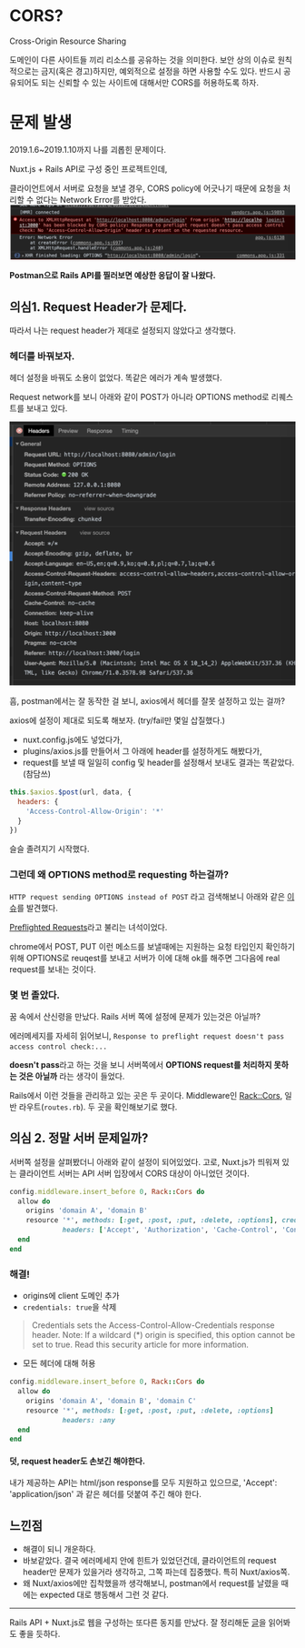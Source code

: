 # CORS?
Cross-Origin Resource Sharing

도메인이 다른 사이트들 끼리 리소스를 공유하는 것을 의미한다. 보안 상의 이슈로 원칙적으로는 금지(혹은 경고)하지만, 예외적으로 설정을 하면 사용할 수도 있다.
반드시 공유되어도 되는 신뢰할 수 있는 사이트에 대해서만 CORS를 허용하도록 하자.

# 문제 발생
2019.1.6~2019.1.10까지 나를 괴롭힌 문제이다.

Nuxt.js + Rails API로 구성 중인 프로젝트인데, 

클라이언트에서 서버로 요청을 보낼 경우, CORS policy에 어긋나기 때문에 요청을 처리할 수 없다는 Network Error를 받았다.
![Error message](images/preflight_cors_error.png)

**Postman으로 Rails API를 찔러보면 예상한 응답이 잘 나왔다.**



## 의심1. Request Header가 문제다.
따라서 나는 request header가 제대로 설정되지 않았다고 생각했다.

### 헤더를 바꿔보자.
헤더 설정을 바꿔도 소용이 없었다. 똑같은 에러가 계속 발생했다.

Request network를 보니 아래와 같이 POST가 아니라 OPTIONS method로 리퀘스트를 보내고 있다.

![Option request](images/option_request.png)

흠, postman에서는 잘 동작한 걸 보니, axios에서 헤더를 잘못 설정하고 있는 걸까?

axios에 설정이 제대로 되도록 해보자. (try/fail만 몇일 삽질했다.)

- nuxt.config.js에도 넣었다가, 
- plugins/axios.js를 만들어서 그 아래에 header를 설정하게도 해봤다가, 
- request를 보낼 때 일일히 config 및 header를 설정해서 보내도 결과는 똑같았다.(참담쓰)
```js
this.$axios.$post(url, data, {
  headers: {
    'Access-Control-Allow-Origin': '*'
  }
})
```

슬슬 졸려지기 시작했다.

### 그런데 왜 OPTIONS method로 requesting 하는걸까?

`HTTP request sending OPTIONS instead of POST` 라고 검색해보니 아래와 같은 [이슈](https://github.com/axios/axios/issues/475)를 발견했다.

[Preflighted Requests](https://developer.mozilla.org/en-US/docs/Web/HTTP/CORS#Preflighted_requests)라고 불리는 녀석이었다.

chrome에서 POST, PUT 이런 메소드를 보낼때에는 지원하는 요청 타입인지 확인하기 위해 OPTIONS로 reuqest를 보내고 서버가 이에 대해 ok를 해주면 그다음에 real request를 보내는 것이다.

### 몇 번 졸았다.
꿈 속에서 산신령을 만났다.
Rails 서버 쪽에 설정에 문제가 있는것은 아닐까?

에러메세지를 자세히 읽어보니, `Response to preflight request doesn't pass access control check:...`

**doesn't pass**라고 하는 것을 보니 서버쪽에서 **OPTIONS request를 처리하지 못하는 것은 아닐까** 라는 생각이 들었다.

Rails에서 이런 것들을 관리하고 있는 곳은 두 곳이다. Middleware인 [Rack::Cors](https://github.com/cyu/rack-cors), 일반 라우트(`routes.rb`). 두 곳을 확인해보기로 했다.

## 의심 2. 정말 서버 문제일까?
서버쪽 설정을 살펴봤더니 아래와 같이 설정이 되어있었다. 고로, Nuxt.js가 띄워져 있는 클라이언트 서버는 API 서버 입장에서 CORS 대상이 아니었던 것이다.

```ruby
config.middleware.insert_before 0, Rack::Cors do
  allow do
    origins 'domain A', 'domain B'
    resource '*', methods: [:get, :post, :put, :delete, :options], credentials: true,
             headers: ['Accept', 'Authorization', 'Cache-Control', 'Content-Type', 'DNT', 'If-Modified-Since', 'Keep-Alive', 'Origin', 'User-Agent', 'X-Mx-ReqToken', 'X-Requested-With']
  end
end
```



### 해결!

- origins에 client 도메인 추가
- `credentials: true`을 삭제
> Credentials sets the Access-Control-Allow-Credentials response header. Note: If a wildcard (*) origin is specified, this option cannot be set to true. Read this security article for more information.
- 모든 헤더에 대해 허용

```ruby
config.middleware.insert_before 0, Rack::Cors do
  allow do
    origins 'domain A', 'domain B', 'domain C'
    resource '*', methods: [:get, :post, :put, :delete, :options]
             headers: :any
  end
end
```



#### 덧, request header도 손보긴 해야한다.

내가 제공하는 API는 html/json response를 모두 지원하고 있으므로, 'Accept': 'application/json' 과 같은 헤더를 덧붙여 주긴 해야 한다.



## 느낀점

- 해결이 되니 개운하다.
- 바보같았다. 결국 에러메세지 안에 힌트가 있었던건데, 클라이언트의 request header만 문제가 있을거라 생각하고, 그쪽 파는데 집중했다. 특히 Nuxt/axios쪽.
- 왜 Nuxt/axios에만 집착했을까 생각해보니, postman에서 request를 날렸을 때에는 expected 대로 행동해서 그런 것 같다.



---
Rails API + Nuxt.js로 웹을 구성하는 또다른 동지를 만났다. 잘 정리해둔 [글](https://medium.com/@fishpercolator/how-to-separate-frontend-backend-with-rails-api-nuxt-js-and-devise-jwt-cf7dd9da9d16)을 읽어봐도 좋을 듯하다.

